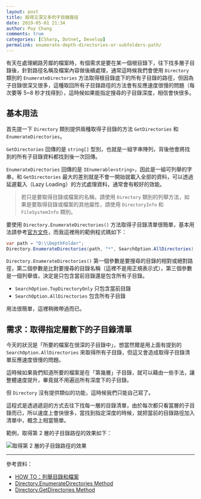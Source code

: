 ```yaml
---
layout: post
title: 取得又深又多的子目錄路徑
date: 2019-05-01 21:34
author: Poy Chang
comments: true
categories: [CSharp, Dotnet, Develop]
permalink: enumerate-depth-directories-or-subfolders-path/
---
```


有天在處理網路芳鄰的檔案時，有個需求是要在某一個根目錄下，往下找多層子目錄後，針對路徑名稱及檔案內容做後續處理，通常這時候我們會使用 `Directory` 類別的 `EnumerateDirectories` 方法取得根目錄底下的所有子目錄的路徑，但因為子目錄很深又很多，這種取回所有子目錄路徑的方法會有反應速度很慢的問題（每次要等 5~8 秒才找得到），這時候如果能指定搜尋的子目錄深度，相信會快很多。

## 基本用法

首先提一下 `Directory` 類別提供兩種取得子目錄的方法 `GetDirectories` 和 `EnumerateDirectories`。

`GetDirectories` 回傳的是 `string[]` 型別，也就是一組字串陣列，背後他會將找到的所有子目錄資料都找到後一次回傳。

`EnumerateDirectories` 回傳的是 `IEnumerable<string>`，因此是一組可列舉的字串，和 `GetDirectories` 最大的差別就是不會一開始就載入全部的資料，可以透過延遲載入（Lazy Loading）的方式處理資料，通常會有較好的效能。

> 若只是要取得目錄或檔案的名稱，請使用 `Directory` 類別的列舉方法，如果是要取得目錄或檔案的其他屬性，請使用 `DirectoryInfo` 和 `FileSystemInfo` 類別。

要使用 `Directory.EnumerateDirectories()` 方法取得子目錄清單很簡單，基本用法請參考[官方文件](https://docs.microsoft.com/zh-tw/dotnet/api/system.io.directory.enumeratedirectories?view=netcore-2.2&WT.mc_id=DT-MVP-5003022)，而我這裡用的範例程式碼如下：

```csharp
var path = "D:\\DepthFolder";
Directory.EnumerateDirectories(path, "*", SearchOption.AllDirectories);
```

`Directory.EnumerateDirectories()` 第一個參數是要搜尋的目錄的相對或絕對路徑，第二個參數是比對要搜尋的目錄名稱（這裡不是用正規表示式），第三個參數是一個列舉值，決定是只包含當前目錄還是包含所有子目錄。

- `SearchOption.TopDirectoryOnly` 只包含當前目錄
- `SearchOption.AllDirectories` 包含所有子目錄

用法很簡單，這裡稍微帶過而已。

## 需求：取得指定層數下的子目錄清單

今天的狀況是「所要的檔案在很深的子目錄中」，想當然爾是用上面有提到的 `SearchOption.AllDirectories` 來取得所有子目錄，但這又會造成取得子目錄清單反應速度很慢的問題。

這時候如果我們知道所要的檔案是在「第幾層」子目錄，就可以藉由一些手法，讓整體速度提升，畢竟就不用遍巡所有深度下的子目錄。

但 `Directory` 沒有提供類似的功能，這時候我們只能自己寫了。

<script src="https://gist.github.com/poychang/e3c914c1a58d0848d9e33d9d4b004ef4.js"></script>

這程式是透過遞迴的方式去往下找每一層的目錄清單，由於每次都只看當層的子目錄而已，所以速度上會快很多，當找到指定深度的時候，就把當前的目錄路徑加入清單中，概念上相當簡單。

範例，取得第 2 層的子目錄路徑的效果如下：

![取得第 2 層的子目錄路徑的效果](https://i.imgur.com/yg2z7eO.png)

----------

參考資料：

* [HOW TO：列舉目錄和檔案](https://docs.microsoft.com/zh-tw/dotnet/standard/io/how-to-enumerate-directories-and-files?WT.mc_id=DT-MVP-5003022)
* [Directory.EnumerateDirectories Method](https://docs.microsoft.com/zh-tw/dotnet/api/system.io.directory.enumeratedirectories?view=netcore-2.2&WT.mc_id=DT-MVP-5003022)
* [Directory.GetDirectories Method](https://docs.microsoft.com/zh-tw/dotnet/api/system.io.directory.getdirectories?view=netcore-2.2&WT.mc_id=DT-MVP-5003022)
